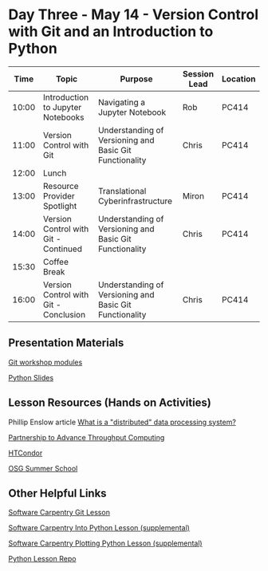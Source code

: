 # Day Three - May 14 - Version Control with Git and an Introduction to Python 

| Time | Topic                       | Purpose | Session Lead | Location |
|------|-----------------------------|---------|--------------|----------|
| 10:00 | Introduction to Jupyter Notebooks    | Navigating a Jupyter Notebook | Rob | PC414 |
| 11:00 | Version Control with Git | Understanding of Versioning and Basic Git Functionality | Chris | PC414 |
| 12:00 | Lunch                       | | | | 
| 13:00 | Resource Provider Spotlight | Translational Cyberinfrastructure | Miron | PC414 | 
| 14:00 | Version Control with Git - Continued | Understanding of Versioning and Basic Git Functionality | Chris | PC414 | 
| 15:30 | Coffee Break | | | |
| 16:00 | Version Control with Git - Conclusion | Understanding of Versioning and Basic Git Functionality | Chris | PC414 |

## Presentation Materials

[Git workshop modules](git/)

[Python Slides](https://docs.google.com/presentation/d/175WGoY7wreqT4HSNsBNovBffI_prKIVgDwIgwCga84E/edit#slide=id.g23f49913e7f_0_9n)

## Lesson Resources (Hands on Activities)

Phillip Enslow article [What is a "distributed" data processing system?](https://ieeexplore.ieee.org/abstract/document/1646676)

[Partnership to Advance Throughput Computing](https://path-cc.io/)

[HTCondor](https://htcondor.org/)

[OSG Summer School](https://osg-htc.org/community/school.html)  

## Other Helpful Links
[Software Carpentry Git Lesson](https://swcarpentry.github.io/git-novice/)

[Software Carpentry Into Python Lesson (supplemental)](https://swcarpentry.github.io/python-novice-inflammation/)

[Software Carpentry Plotting Python Lesson (supplemental)](http://swcarpentry.github.io/python-novice-gapminder/)

[Python Lesson Repo](https://github.com/ricardo0129/PythonWorkshop)
